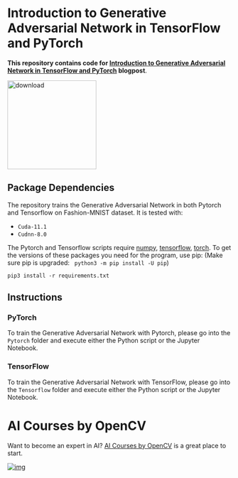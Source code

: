 
# Introduction to Generative Adversarial Network in TensorFlow and PyTorch

**This repository contains code for [Introduction to Generative Adversarial Network in TensorFlow and PyTorch](https://learnopencv.com/introduction-to-generative-adversarial-networks/) blogpost**.

[<img src="https://learnopencv.com/wp-content/uploads/2022/07/download-button-e1657285155454.png" alt="download" width="200">](https://www.dropbox.com/sh/ov4evajodhe3sxk/AAD8HAVFHBRhZ27AOwjZV41ua?dl=1)
## Package Dependencies

The repository trains the Generative Adversarial Network in both Pytorch and Tensorflow on Fashion-MNIST dataset. It is tested with:

- `Cuda-11.1`
- `Cudnn-8.0`

The Pytorch and Tensorflow scripts require [numpy](https://numpy.org/), [tensorflow](https://www.tensorflow.org/install), [torch](https://pypi.org/project/torch/). 
To get the versions of these packages you need for the program, use pip: (Make sure pip is upgraded: ` python3 -m pip install -U pip`)
```
pip3 install -r requirements.txt 
```

## Instructions

### PyTorch

To train the Generative Adversarial Network with Pytorch, please go into the `Pytorch` folder and execute either the Python script or the Jupyter Notebook.

### TensorFlow

To train the Generative Adversarial Network with TensorFlow, please go into the `Tensorflow` folder and execute either the Python script or the Jupyter Notebook.


# AI Courses by OpenCV

Want to become an expert in AI? [AI Courses by OpenCV](https://opencv.org/courses/) is a great place to start.

[![img](https://learnopencv.com/wp-content/uploads/2023/01/AI-Courses-By-OpenCV-Github.png)](https://opencv.org/courses/)
